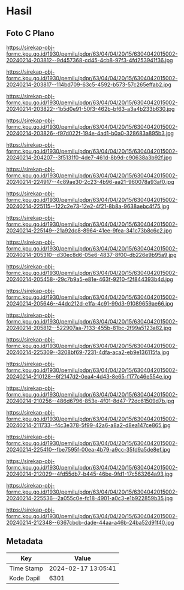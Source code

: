 # Hasil

## Foto C Plano

https://sirekap-obj-formc.kpu.go.id/1930/pemilu/pdpr/63/04/04/20/15/6304042015002-20240214-203812--9d457368-cd45-4cb8-97f3-4fd253941f36.jpg

https://sirekap-obj-formc.kpu.go.id/1930/pemilu/pdpr/63/04/04/20/15/6304042015002-20240214-203817--114bd709-63c5-4592-b573-57c265effab2.jpg

https://sirekap-obj-formc.kpu.go.id/1930/pemilu/pdpr/63/04/04/20/15/6304042015002-20240214-203822--1b5d0e91-50f3-462b-bf63-a3a4b233b630.jpg

https://sirekap-obj-formc.kpu.go.id/1930/pemilu/pdpr/63/04/04/20/15/6304042015002-20240214-203826--f97d022f-194e-4ad1-b0a0-328683a895b3.jpg

https://sirekap-obj-formc.kpu.go.id/1930/pemilu/pdpr/63/04/04/20/15/6304042015002-20240214-204207--3f5131f0-4de7-461d-8b9d-c90638a3b92f.jpg

https://sirekap-obj-formc.kpu.go.id/1930/pemilu/pdpr/63/04/04/20/15/6304042015002-20240214-224917--4c89ae30-2c23-4b96-aa21-960078a93af0.jpg

https://sirekap-obj-formc.kpu.go.id/1930/pemilu/pdpr/63/04/04/20/15/6304042015002-20240214-225115--122c2e73-12e2-4f21-8b8a-9638aebc4f75.jpg

https://sirekap-obj-formc.kpu.go.id/1930/pemilu/pdpr/63/04/04/20/15/6304042015002-20240214-225149--21a92dc8-8964-41ee-9fea-341c73b8c6c2.jpg

https://sirekap-obj-formc.kpu.go.id/1930/pemilu/pdpr/63/04/04/20/15/6304042015002-20240214-205310--d30ec8d6-05e6-4837-8f00-db226e9b95a9.jpg

https://sirekap-obj-formc.kpu.go.id/1930/pemilu/pdpr/63/04/04/20/15/6304042015002-20240214-205458--29c7b9a5-e81e-463f-9210-f2f844393b4d.jpg

https://sirekap-obj-formc.kpu.go.id/1930/pemilu/pdpr/63/04/04/20/15/6304042015002-20240214-205646--44dc212d-e1fa-4c91-99d3-91089659ae66.jpg

https://sirekap-obj-formc.kpu.go.id/1930/pemilu/pdpr/63/04/04/20/15/6304042015002-20240214-205812--522907aa-7133-455b-81bc-2f99a5123a82.jpg

https://sirekap-obj-formc.kpu.go.id/1930/pemilu/pdpr/63/04/04/20/15/6304042015002-20240214-225309--3208bf69-7231-4dfa-aca2-eb9e136115fa.jpg

https://sirekap-obj-formc.kpu.go.id/1930/pemilu/pdpr/63/04/04/20/15/6304042015002-20240214-210128--6f2147d2-0ea4-4d43-8e65-f177c46e554e.jpg

https://sirekap-obj-formc.kpu.go.id/1930/pemilu/pdpr/63/04/04/20/15/6304042015002-20240214-210256--486d6796-853e-4f01-8d47-72dc61509d7b.jpg

https://sirekap-obj-formc.kpu.go.id/1930/pemilu/pdpr/63/04/04/20/15/6304042015002-20240214-211733--f4c3e378-5f99-42a6-a8a2-d8ea147ce865.jpg

https://sirekap-obj-formc.kpu.go.id/1930/pemilu/pdpr/63/04/04/20/15/6304042015002-20240214-225410--fbe7595f-00ea-4b79-a9cc-35fd9a5de8ef.jpg

https://sirekap-obj-formc.kpu.go.id/1930/pemilu/pdpr/63/04/04/20/15/6304042015002-20240214-212029--4fd55db7-b445-46be-9fd1-17c563264a93.jpg

https://sirekap-obj-formc.kpu.go.id/1930/pemilu/pdpr/63/04/04/20/15/6304042015002-20240214-225536--2a055c0e-fc18-4901-a0c3-e1b922859b35.jpg

https://sirekap-obj-formc.kpu.go.id/1930/pemilu/pdpr/63/04/04/20/15/6304042015002-20240214-212348--6367cbcb-dade-44aa-a46b-24ba52d91f40.jpg


## Metadata

| Key        | Value               |
| ---------- | ------------------- |
| Time Stamp | 2024-02-17 13:05:41 |
| Kode Dapil | 6301                |



